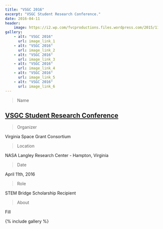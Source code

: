 ```yaml
---
title: "VSGC 2016"
excerpt: "VSGC Student Research Conference."
date: 2016-04-11
header:
    image: https://i2.wp.com/fvcproductions.files.wordpress.com/2015/11/img_0164.jpg
gallery:
    - alt: "VSGC 2016"
      url: image_link_1
    - alt: "VSGC 2016"
      url: image_link_2
    - alt: "VSGC 2016"
      url: image_link_3
    - alt: "VSGC 2016"
      url: image_link_4
    - alt: "VSGC 2016"
      url: image_link_5
    - alt: "VSGC 2016"
      url: image_link_6
---
```


> Name

## <a title="VSGC Student Research Conference" href="http://www.vsgc.odu.edu/src/" target="_blank">VSGC Student Research Conference</a>

> Organizer

Virginia Space Grant Consortium

> Location

NASA Langley Research Center - Hampton, Virginia

> Date

April 11th, 2016

> Role

STEM Bridge Scholarship Recipient

> About

Fill

{% include gallery %}